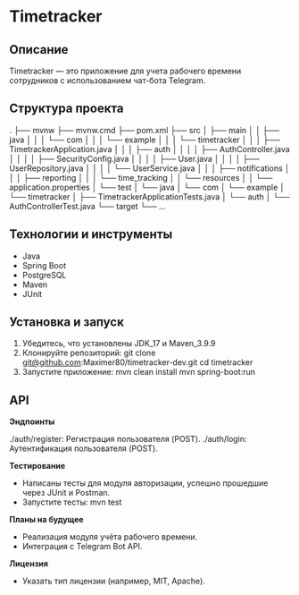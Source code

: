 # Timetracker

## Описание

Timetracker — это приложение для учета рабочего времени сотрудников с использованием чат-бота Telegram.

## Структура проекта

.
├── mvnw
├── mvnw.cmd
├── pom.xml
├── src
│   ├── main
│   │   ├── java
│   │   │   └── com
│   │   │       └── example
│   │   │           └── timetracker
│   │   │               ├── TimetrackerApplication.java
│   │   │               ├── auth
│   │   │               │   ├── AuthController.java
│   │   │               │   ├── SecurityConfig.java
│   │   │               │   ├── User.java
│   │   │               │   ├── UserRepository.java
│   │   │               │   └── UserService.java
│   │   │               ├── notifications
│   │   │               ├── reporting
│   │   │               └── time_tracking
│   │   └── resources
│   │       └── application.properties
│   └── test
│       └── java
│           └── com
│               └── example
│                   └── timetracker
│                       ├── TimetrackerApplicationTests.java
│                       └── auth
│                           └── AuthControllerTest.java
└── target
    └── ...

## Технологии и инструменты

- Java
- Spring Boot
- PostgreSQL
- Maven
- JUnit

## Установка и запуск

1. Убедитесь, что установлены JDK_17 и Maven_3.9.9
2. Клонируйте репозиторий:
   git clone git@github.com:Maximer80/timetracker-dev.git
   cd timetracker
4. Запустите приложение:
   mvn clean install
   mvn spring-boot:run

## API

**Эндпоинты**

./auth/register: Регистрация пользователя (POST).
./auth/login: Аутентификация пользователя (POST).

**Тестирование**

- Написаны тесты для модуля авторизации, успешно прошедшие через JUnit и Postman.
- Запустите тесты:
  mvn test

**Планы на будущее**

- Реализация модуля учёта рабочего времени.
- Интеграция с Telegram Bot API.

**Лицензия**

- Указать тип лицензии (например, MIT, Apache).
